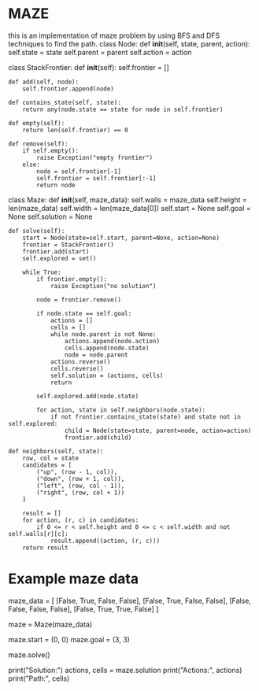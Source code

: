 # MAZE
this is an implementation of maze problem by using BFS and DFS techniques to find the path.
class Node:
    def __init__(self, state, parent, action):
        self.state = state
        self.parent = parent
        self.action = action


class StackFrontier:
    def __init__(self):
        self.frontier = []

    def add(self, node):
        self.frontier.append(node)

    def contains_state(self, state):
        return any(node.state == state for node in self.frontier)

    def empty(self):
        return len(self.frontier) == 0

    def remove(self):
        if self.empty():
            raise Exception("empty frontier")
        else:
            node = self.frontier[-1]
            self.frontier = self.frontier[:-1]
            return node


class Maze:
    def __init__(self, maze_data):
        self.walls = maze_data
        self.height = len(maze_data)
        self.width = len(maze_data[0])
        self.start = None
        self.goal = None
        self.solution = None

    def solve(self):
        start = Node(state=self.start, parent=None, action=None)
        frontier = StackFrontier()
        frontier.add(start)
        self.explored = set()

        while True:
            if frontier.empty():
                raise Exception("no solution")

            node = frontier.remove()

            if node.state == self.goal:
                actions = []
                cells = []
                while node.parent is not None:
                    actions.append(node.action)
                    cells.append(node.state)
                    node = node.parent
                actions.reverse()
                cells.reverse()
                self.solution = (actions, cells)
                return

            self.explored.add(node.state)

            for action, state in self.neighbors(node.state):
                if not frontier.contains_state(state) and state not in self.explored:
                    child = Node(state=state, parent=node, action=action)
                    frontier.add(child)

    def neighbors(self, state):
        row, col = state
        candidates = [
            ("up", (row - 1, col)),
            ("down", (row + 1, col)),
            ("left", (row, col - 1)),
            ("right", (row, col + 1))
        ]

        result = []
        for action, (r, c) in candidates:
            if 0 <= r < self.height and 0 <= c < self.width and not self.walls[r][c]:
                result.append((action, (r, c)))
        return result

# Example maze data
maze_data = [
    [False, True, False, False],
    [False, True, False, False],
    [False, False, False, False],
    [False, True, True, False]
]


maze = Maze(maze_data)


maze.start = (0, 0)
maze.goal = (3, 3)


maze.solve()


print("Solution:")
actions, cells = maze.solution
print("Actions:", actions)
print("Path:", cells)
